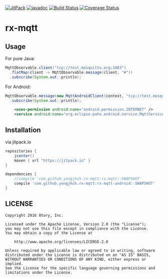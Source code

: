 [![JitPack](https://img.shields.io/github/tag/yongjhih/rx-mqtt.svg?label=JitPack)](https://jitpack.io/#yongjhih/rx-mqtt)
[![javadoc](https://img.shields.io/github/tag/yongjhih/rx-mqtt.svg?label=javadoc)](https://jitpack.io/com/github/yongjhih/rx-mqtt/rx-mqtt/-SNAPSHOT/javadoc/)
[![Build Status](https://travis-ci.org/yongjhih/rx-mqtt.svg)](https://travis-ci.org/yongjhih/rx-mqtt)
[![Coverage Status](https://coveralls.io/repos/github/yongjhih/rx-mqtt/badge.svg?branch=master)](https://coveralls.io/github/yongjhih/rx-mqtt?branch=master)

# rx-mqtt

## Usage

For pure Java:

```java
MqttObservable.client("tcp://test.mosquitto.org:1883")
  .flatMap(client -> MqttObservable.message(client, "#"))
  .subscribe(System.out::println);
```

For Android:

```java
MqttObservable.message(new MqttAndroidClient(context, "tcp://test.mosquitto.org:1883", "rxmqtt"), "#")
  .subscribe(System.out::println);
```

```xml
    <uses-permission android:name="android.permission.INTERNET" />
    <service android:name="org.eclipse.paho.android.service.MqttService" />
```

## Installation

via jitpack.io

```gradle
repositories {
    jcenter()
    maven { url "https://jitpack.io" }
}

dependencies {
    //compile 'com.github.yongjhih.rx-mqtt:rx-mqtt:-SNAPSHOT'
    compile 'com.github.yongjhih.rx-mqtt:rx-mqtt-android:-SNAPSHOT'
}
```

## LICENSE

```
Copyright 2016 8tory, Inc.

Licensed under the Apache License, Version 2.0 (the "License");
you may not use this file except in compliance with the License.
You may obtain a copy of the License at

    http://www.apache.org/licenses/LICENSE-2.0

Unless required by applicable law or agreed to in writing, software
distributed under the License is distributed on an "AS IS" BASIS,
WITHOUT WARRANTIES OR CONDITIONS OF ANY KIND, either express or implied.
See the License for the specific language governing permissions and
limitations under the License.
```
